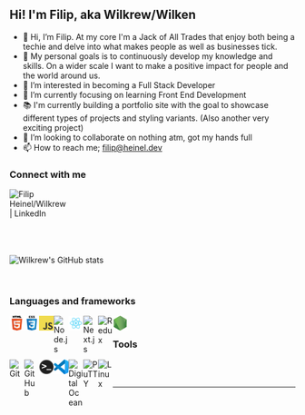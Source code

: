 ## Hi! I'm Filip, aka Wilkrew/Wilken

- 👋  Hi, I’m Filip. At my core I'm a Jack of All Trades that enjoy both being a techie and delve into what makes people as well as businesses tick. 
- 🥅  My personal goals is to continuously develop my knowledge and skills. On a wider scale I want to make a positive impact for people and the world around us. 
- 👀  I’m interested in becoming a Full Stack Developer
- 🌱  I’m currently focusing on learning Front End Development
- 📚  I'm currently building a portfolio site with the goal to showcase different types of projects and styling variants. 
(Also another very exciting project)
- 💞️  I’m looking to collaborate on nothing atm, got my hands full 
- 📫  How to reach me; filip@heinel.dev



### Connect with me
<a href="https://www.linkedin.com/in/filip-heinel/">
<img align="left" alt="Filip Heinel/Wilkrew | LinkedIn" width="100px" src="https://cdn.jsdelivr.net/gh/devicons/devicon/icons/linkedin/linkedin-original-wordmark.svg" />
</a>

<br />
<br />
<br />
<br />
<br />
<br />

![Wilkrew's GitHub stats](https://github-readme-stats.vercel.app/api?username=wilkrew&show_icons=true&theme=dark&count_private=true)

<br />

### Languages and frameworks


<img align="left" alt="HTML5" width="26px" src="https://raw.githubusercontent.com/github/explore/80688e429a7d4ef2fca1e82350fe8e3517d3494d/topics/html/html.png" />
<img align="left" alt="CSS3" width="26px" src="https://raw.githubusercontent.com/github/explore/80688e429a7d4ef2fca1e82350fe8e3517d3494d/topics/css/css.png" />
<img align="left" alt="JavaScript" width="26px" src="https://raw.githubusercontent.com/github/explore/80688e429a7d4ef2fca1e82350fe8e3517d3494d/topics/javascript/javascript.png" />
<img align="left" alt="Node.js" width="26px" src="https://cdn.jsdelivr.net/gh/devicons/devicon/icons/typescript/typescript-original.svg" />
<img align="left" alt="React.js" width="26px" src="https://raw.githubusercontent.com/github/explore/80688e429a7d4ef2fca1e82350fe8e3517d3494d/topics/react/react.png" />
<img align="left" alt="Next.js" width="26px" src="https://camo.githubusercontent.com/92ec9eb7eeab7db4f5919e3205918918c42e6772562afb4112a2909c1aaaa875/68747470733a2f2f6173736574732e76657263656c2e636f6d2f696d6167652f75706c6f61642f76313630373535343338352f7265706f7369746f726965732f6e6578742d6a732f6e6578742d6c6f676f2e706e67" />
<img align="left" alt="Redux" width="26px" src="https://user-images.githubusercontent.com/77172584/138590396-506f42cb-95e5-4229-8a4d-358a341c5874.png" />
<img align="left" alt="Node.js" width="26px" src="https://raw.githubusercontent.com/github/explore/80688e429a7d4ef2fca1e82350fe8e3517d3494d/topics/nodejs/nodejs.png" />


<br />

### Tools
<img align="left" alt="Git" width="26px" src="https://cdn.jsdelivr.net/gh/devicons/devicon/icons/git/git-original.svg" />
<img align="left" alt="GitHub" width="26px" src="https://cdn.jsdelivr.net/gh/devicons/devicon/icons/github/github-original.svg" />
<img align="left" alt="Terminal" width="26px" src="https://raw.githubusercontent.com/github/explore/80688e429a7d4ef2fca1e82350fe8e3517d3494d/topics/terminal/terminal.png" />
<img align="left" alt="Visual Studio Code" width="26px" src="https://raw.githubusercontent.com/github/explore/80688e429a7d4ef2fca1e82350fe8e3517d3494d/topics/visual-studio-code/visual-studio-code.png" />
<img align="left" alt="Digital Ocean" width="26px" src="https://cdn.jsdelivr.net/gh/devicons/devicon/icons/digitalocean/digitalocean-original.svg"/>
<img align="left" alt="PuTTY" width="26px" src="https://cdn.jsdelivr.net/gh/devicons/devicon/icons/putty/putty-plain.svg" />
<img align="left" alt="Linux" width="26px" src="https://cdn.jsdelivr.net/gh/devicons/devicon/icons/linux/linux-original.svg" />

<br />
<br />

---
